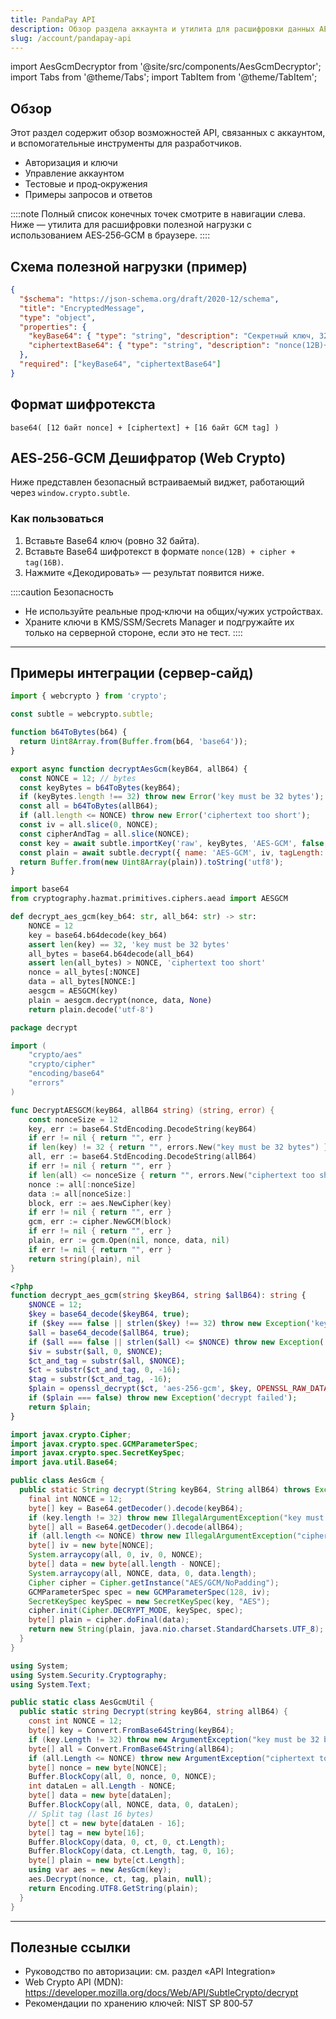 ```yaml
---
title: PandaPay API
description: Обзор раздела аккаунта и утилита для расшифровки данных AES‑256‑GCM (Web Crypto)
slug: /account/pandapay-api
---
```


import AesGcmDecryptor from '@site/src/components/AesGcmDecryptor';
import Tabs from '@theme/Tabs';
import TabItem from '@theme/TabItem';

## Обзор

Этот раздел содержит обзор возможностей API, связанных с аккаунтом, и вспомогательные инструменты для разработчиков.

- Авторизация и ключи
- Управление аккаунтом
- Тестовые и прод‑окружения
- Примеры запросов и ответов

::::note
Полный список конечных точек смотрите в навигации слева. Ниже — утилита для расшифровки полезной нагрузки с использованием AES‑256‑GCM в браузере.
::::

## Схема полезной нагрузки (пример)

```json
{
  "$schema": "https://json-schema.org/draft/2020-12/schema",
  "title": "EncryptedMessage",
  "type": "object",
  "properties": {
    "keyBase64": { "type": "string", "description": "Секретный ключ, 32 байта, Base64" },
    "ciphertextBase64": { "type": "string", "description": "nonce(12B)+cipher+tag(16B), Base64" }
  },
  "required": ["keyBase64", "ciphertextBase64"]
}
```

## Формат шифротекста

```text
base64( [12 байт nonce] + [ciphertext] + [16 байт GCM tag] )
```

## AES‑256‑GCM Дешифратор (Web Crypto)

Ниже представлен безопасный встраиваемый виджет, работающий через `window.crypto.subtle`.

### Как пользоваться

1. Вставьте Base64 ключ (ровно 32 байта).
2. Вставьте Base64 шифротекст в формате `nonce(12B) + cipher + tag(16B)`.
3. Нажмите «Декодировать» — результат появится ниже.

::::caution Безопасность
- Не используйте реальные прод‑ключи на общих/чужих устройствах.
- Храните ключи в KMS/SSM/Secrets Manager и подгружайте их только на серверной стороне, если это не тест.
::::

<AesGcmDecryptor />

---

## Примеры интеграции (сервер‑сайд)

<Tabs>
  <TabItem value="node" label="Node.js (crypto)">

```js
import { webcrypto } from 'crypto';

const subtle = webcrypto.subtle;

function b64ToBytes(b64) {
  return Uint8Array.from(Buffer.from(b64, 'base64'));
}

export async function decryptAesGcm(keyB64, allB64) {
  const NONCE = 12; // bytes
  const keyBytes = b64ToBytes(keyB64);
  if (keyBytes.length !== 32) throw new Error('key must be 32 bytes');
  const all = b64ToBytes(allB64);
  if (all.length <= NONCE) throw new Error('ciphertext too short');
  const iv = all.slice(0, NONCE);
  const cipherAndTag = all.slice(NONCE);
  const key = await subtle.importKey('raw', keyBytes, 'AES-GCM', false, ['decrypt']);
  const plain = await subtle.decrypt({ name: 'AES-GCM', iv, tagLength: 128 }, key, cipherAndTag);
  return Buffer.from(new Uint8Array(plain)).toString('utf8');
}
```

  </TabItem>
  <TabItem value="python" label="Python (cryptography)">

```python
import base64
from cryptography.hazmat.primitives.ciphers.aead import AESGCM

def decrypt_aes_gcm(key_b64: str, all_b64: str) -> str:
    NONCE = 12
    key = base64.b64decode(key_b64)
    assert len(key) == 32, 'key must be 32 bytes'
    all_bytes = base64.b64decode(all_b64)
    assert len(all_bytes) > NONCE, 'ciphertext too short'
    nonce = all_bytes[:NONCE]
    data = all_bytes[NONCE:]
    aesgcm = AESGCM(key)
    plain = aesgcm.decrypt(nonce, data, None)
    return plain.decode('utf-8')
```

  </TabItem>
  <TabItem value="go" label="Go (crypto/aes)">

```go
package decrypt

import (
    "crypto/aes"
    "crypto/cipher"
    "encoding/base64"
    "errors"
)

func DecryptAESGCM(keyB64, allB64 string) (string, error) {
    const nonceSize = 12
    key, err := base64.StdEncoding.DecodeString(keyB64)
    if err != nil { return "", err }
    if len(key) != 32 { return "", errors.New("key must be 32 bytes") }
    all, err := base64.StdEncoding.DecodeString(allB64)
    if err != nil { return "", err }
    if len(all) <= nonceSize { return "", errors.New("ciphertext too short") }
    nonce := all[:nonceSize]
    data := all[nonceSize:]
    block, err := aes.NewCipher(key)
    if err != nil { return "", err }
    gcm, err := cipher.NewGCM(block)
    if err != nil { return "", err }
    plain, err := gcm.Open(nil, nonce, data, nil)
    if err != nil { return "", err }
    return string(plain), nil
}
```

  </TabItem>
  <TabItem value="php" label="PHP (openssl)">

```php
<?php
function decrypt_aes_gcm(string $keyB64, string $allB64): string {
    $NONCE = 12;
    $key = base64_decode($keyB64, true);
    if ($key === false || strlen($key) !== 32) throw new Exception('key must be 32 bytes');
    $all = base64_decode($allB64, true);
    if ($all === false || strlen($all) <= $NONCE) throw new Exception('ciphertext too short');
    $iv = substr($all, 0, $NONCE);
    $ct_and_tag = substr($all, $NONCE);
    $ct = substr($ct_and_tag, 0, -16);
    $tag = substr($ct_and_tag, -16);
    $plain = openssl_decrypt($ct, 'aes-256-gcm', $key, OPENSSL_RAW_DATA, $iv, $tag, '');
    if ($plain === false) throw new Exception('decrypt failed');
    return $plain;
}
```

  </TabItem>
  <TabItem value="java" label="Java (javax.crypto)">

```java
import javax.crypto.Cipher;
import javax.crypto.spec.GCMParameterSpec;
import javax.crypto.spec.SecretKeySpec;
import java.util.Base64;

public class AesGcm {
  public static String decrypt(String keyB64, String allB64) throws Exception {
    final int NONCE = 12;
    byte[] key = Base64.getDecoder().decode(keyB64);
    if (key.length != 32) throw new IllegalArgumentException("key must be 32 bytes");
    byte[] all = Base64.getDecoder().decode(allB64);
    if (all.length <= NONCE) throw new IllegalArgumentException("ciphertext too short");
    byte[] iv = new byte[NONCE];
    System.arraycopy(all, 0, iv, 0, NONCE);
    byte[] data = new byte[all.length - NONCE];
    System.arraycopy(all, NONCE, data, 0, data.length);
    Cipher cipher = Cipher.getInstance("AES/GCM/NoPadding");
    GCMParameterSpec spec = new GCMParameterSpec(128, iv);
    SecretKeySpec keySpec = new SecretKeySpec(key, "AES");
    cipher.init(Cipher.DECRYPT_MODE, keySpec, spec);
    byte[] plain = cipher.doFinal(data);
    return new String(plain, java.nio.charset.StandardCharsets.UTF_8);
  }
}
```

  </TabItem>
  <TabItem value="csharp" label="C# (.NET AesGcm)">

```csharp
using System;
using System.Security.Cryptography;
using System.Text;

public static class AesGcmUtil {
  public static string Decrypt(string keyB64, string allB64) {
    const int NONCE = 12;
    byte[] key = Convert.FromBase64String(keyB64);
    if (key.Length != 32) throw new ArgumentException("key must be 32 bytes");
    byte[] all = Convert.FromBase64String(allB64);
    if (all.Length <= NONCE) throw new ArgumentException("ciphertext too short");
    byte[] nonce = new byte[NONCE];
    Buffer.BlockCopy(all, 0, nonce, 0, NONCE);
    int dataLen = all.Length - NONCE;
    byte[] data = new byte[dataLen];
    Buffer.BlockCopy(all, NONCE, data, 0, dataLen);
    // Split tag (last 16 bytes)
    byte[] ct = new byte[dataLen - 16];
    byte[] tag = new byte[16];
    Buffer.BlockCopy(data, 0, ct, 0, ct.Length);
    Buffer.BlockCopy(data, ct.Length, tag, 0, 16);
    byte[] plain = new byte[ct.Length];
    using var aes = new AesGcm(key);
    aes.Decrypt(nonce, ct, tag, plain, null);
    return Encoding.UTF8.GetString(plain);
  }
}
```

  </TabItem>
</Tabs>

---

## Полезные ссылки

- Руководство по авторизации: см. раздел «API Integration»
- Web Crypto API (MDN): https://developer.mozilla.org/docs/Web/API/SubtleCrypto/decrypt
- Рекомендации по хранению ключей: NIST SP 800‑57

